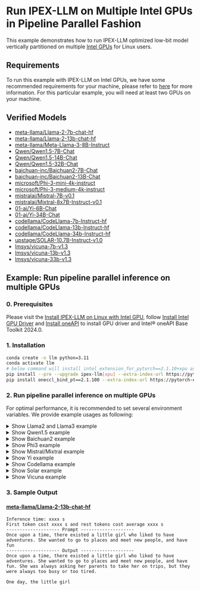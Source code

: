 # Run IPEX-LLM on Multiple Intel GPUs in Pipeline Parallel Fashion

This example demonstrates how to run IPEX-LLM optimized low-bit model vertically partitioned on multiple [Intel GPUs](../README.md) for Linux users.

## Requirements
To run this example with IPEX-LLM on Intel GPUs, we have some recommended requirements for your machine, please refer to [here](../README.md#recommended-requirements) for more information. For this particular example, you will need at least two GPUs on your machine.

## Verified Models
- [meta-llama/Llama-2-7b-chat-hf](./run_llama_arc_2_card.sh)
- [meta-llama/Llama-2-13b-chat-hf](./run_llama_arc_2_card.sh)
- [meta-llama/Meta-Llama-3-8B-Instruct](./run_llama_arc_2_card.sh)
- [Qwen/Qwen1.5-7B-Chat](./run_qwen1.5_arc_2_card.sh)
- [Qwen/Qwen1.5-14B-Chat](./run_qwen1.5_arc_2_card.sh)
- [Qwen/Qwen1.5-32B-Chat](./run_qwen1.5_arc_2_card.sh)
- [baichuan-inc/Baichuan2-7B-Chat](./run_baichuan2_arc_2_card.sh)
- [baichuan-inc/Baichuan2-13B-Chat](./run_baichuan2_arc_2_card.sh)
- [microsoft/Phi-3-mini-4k-instruct](./run_phi3_arc_2_card.sh)
- [microsoft/Phi-3-medium-4k-instruct](./run_phi3_arc_2_card.sh)
- [mistralai/Mistral-7B-v0.1](./run_mistral_arc_2_card.sh)
- [mistralai/Mixtral-8x7B-Instruct-v0.1](./run_mistral_arc_2_card.sh)
- [01-ai/Yi-6B-Chat](./run_yi_arc_2_card.sh)
- [01-ai/Yi-34B-Chat](./run_yi_arc_2_card.sh)
- [codellama/CodeLlama-7b-Instruct-hf](./run_codellama_arc_2_card.sh)
- [codellama/CodeLlama-13b-Instruct-hf](./run_codellama_arc_2_card.sh)
- [codellama/CodeLlama-34b-Instruct-hf](./run_codellama_arc_2_card.sh)
- [upstage/SOLAR-10.7B-Instruct-v1.0](./run_solar_arc_2_card.sh)
- [lmsys/vicuna-7b-v1.3](./run_vicuna_arc_2_card.sh)
- [lmsys/vicuna-13b-v1.3](./run_vicuna_arc_2_card.sh)
- [lmsys/vicuna-33b-v1.3](./run_vicuna_arc_2_card.sh)

## Example: Run pipeline parallel inference on multiple GPUs

### 0. Prerequisites

Please visit the [Install IPEX-LLM on Linux with Intel GPU](https://ipex-llm.readthedocs.io/en/latest/doc/LLM/Quickstart/install_linux_gpu.html), follow [Install Intel GPU Driver](https://ipex-llm.readthedocs.io/en/latest/doc/LLM/Quickstart/install_linux_gpu.html#install-intel-gpu-driver) and [Install oneAPI](https://ipex-llm.readthedocs.io/en/latest/doc/LLM/Quickstart/install_linux_gpu.html#install-oneapi) to install GPU driver and Intel® oneAPI Base Toolkit 2024.0.

### 1. Installation

```bash
conda create -n llm python=3.11
conda activate llm
# below command will install intel_extension_for_pytorch==2.1.10+xpu as default
pip install --pre --upgrade ipex-llm[xpu] --extra-index-url https://pytorch-extension.intel.com/release-whl/stable/xpu/us/
pip install oneccl_bind_pt==2.1.100 --extra-index-url https://pytorch-extension.intel.com/release-whl/stable/xpu/us/
```

### 2. Run pipeline parallel inference on multiple GPUs

For optimal performance, it is recommended to set several environment variables. We provide example usages as following:

</details>

<details>
  <summary> Show Llama2 and Llama3 example </summary>

#### Run Llama-2-7b-chat-hf / Llama-2-13b-chat-hf / Meta-Llama-3-8B-Instruct on two Intel Arc A770

You could specify `--repo-id-or-model-path` in the test script to be the huggingface repo id for Llama2 / Llama3 to be downloaded, or the path to the huggingface checkpoint folder. Besides, you could change `NUM_GPUS` to the number of GPUs you have on your machine.

```bash
bash run_llama_arc_2_card.sh
```

</details>

</details>

<details>
  <summary> Show Qwen1.5 example </summary>

#### Run Qwen1.5-7B-Chat / Qwen1.5-14B-Chat / Qwen1.5-32B-Chat on two Intel Arc A770

You could specify `--repo-id-or-model-path` in the test script to be the huggingface repo id for Qwen1.5 to be downloaded, or the path to the huggingface checkpoint folder. Besides, you could change `NUM_GPUS` to the number of GPUs you have on your machine.

```bash
pip install transformers==4.37.0
bash run_qwen1.5_arc_2_card.sh
```

</details>

</details>

<details>
  <summary> Show Baichuan2 example </summary>

#### Run Baichuan2-7B-Chat / Baichuan2-13B-Chat on two Intel Arc A770

You could specify `--repo-id-or-model-path` in the test script to be the huggingface repo id for Baichuan2 to be downloaded, or the path to the huggingface checkpoint folder. Besides, you could change `NUM_GPUS` to the number of GPUs you have on your machine.

```bash
pip install transformers==4.37.0
bash run_baichuan2_arc_2_card.sh
```

</details>

</details>

<details>
  <summary> Show Phi3 example </summary>

#### Run Phi-3-mini-4k-instruct / Phi-3-medium-4k-instruct on two Intel Arc A770

You could specify `--repo-id-or-model-path` in the test script to be the huggingface repo id for Phi3 to be downloaded, or the path to the huggingface checkpoint folder. Besides, you could change `NUM_GPUS` to the number of GPUs you have on your machine.

```bash
pip install transformers==4.37.0
bash run_phi3_arc_2_card.sh
```

</details>

</details>

<details>
  <summary> Show Mistral/Mixtral example </summary>

#### Run Mistral-7B-v0.1 / Mixtral-8x7B-Instruct-v0.1 on two Intel Arc A770

You could specify `--repo-id-or-model-path` in the test script to be the huggingface repo id for Mistral / Mixtral to be downloaded, or the path to the huggingface checkpoint folder. Besides, you could change `NUM_GPUS` to the number of GPUs you have on your machine.

```bash
pip install transformers==4.37.0
bash run_mistral_arc_2_card.sh
```

</details>

</details>

<details>
  <summary> Show Yi example </summary>

#### Run Yi-6B-Chat / Yi-34B-Chat on two Intel Arc A770

You could specify `--repo-id-or-model-path` in the test script to be the huggingface repo id for Yi to be downloaded, or the path to the huggingface checkpoint folder. Besides, you could change `NUM_GPUS` to the number of GPUs you have on your machine.

```bash
pip install transformers==4.37.0
bash run_yi_arc_2_card.sh
```

</details>

</details>

<details>
  <summary> Show Codellama example </summary>

#### Run CodeLlama-7b-Instruct-hf / CodeLlama-13b-Instruct-hf / CodeLlama-34b-Instruct-hf on two Intel Arc A770

You could specify `--repo-id-or-model-path` in the test script to be the huggingface repo id for Codellama to be downloaded, or the path to the huggingface checkpoint folder. Besides, you could change `NUM_GPUS` to the number of GPUs you have on your machine.

```bash
pip install transformers==4.37.0
bash run_codellama_arc_2_card.sh
```

</details>

</details>

<details>
  <summary> Show Solar example </summary>

#### Run SOLAR-10.7B-Instruct-v1.0 on two Intel Arc A770

You could specify `--repo-id-or-model-path` in the test script to be the huggingface repo id for Solar to be downloaded, or the path to the huggingface checkpoint folder. Besides, you could change `NUM_GPUS` to the number of GPUs you have on your machine.

```bash
pip install transformers==4.37.0
bash run_solar_arc_2_card.sh
```

</details>

</details>

<details>
  <summary> Show Vicuna example </summary>

#### Run vicuna-7b-v1.3 / vicuna-13b-v1.3 / vicuna-33b-v1.3 on two Intel Arc A770

You could specify `--repo-id-or-model-path` in the test script to be the huggingface repo id for Vicuna to be downloaded, or the path to the huggingface checkpoint folder. Besides, you could change `NUM_GPUS` to the number of GPUs you have on your machine.

```bash
pip install transformers==4.37.0
bash run_vicuna_arc_2_card.sh
```

</details>


### 3. Sample Output
#### [meta-llama/Llama-2-13b-chat-hf](https://huggingface.co/meta-llama/Llama-2-13b-chat-hf)
```log
Inference time: xxxx s
First token cost xxxx s and rest tokens cost average xxxx s
-------------------- Prompt --------------------
Once upon a time, there existed a little girl who liked to have adventures. She wanted to go to places and meet new people, and have fun
-------------------- Output --------------------
Once upon a time, there existed a little girl who liked to have adventures. She wanted to go to places and meet new people, and have fun. She was always asking her parents to take her on trips, but they were always too busy or too tired.

One day, the little girl
```
